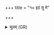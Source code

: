 +++
title = "१० इदं सु मे"

+++
<details><summary>मूलम् (GR)</summary>

इदं सु मे नरः शृणुत  
ययाशिषा दम्पती वामम् अश्नुतः ।  
ये गन्धर्वा अप्सरसश् च देवीर् +++(Bhatt. aspara-, misprint)+++  
एषु वानस्पत्येष्व् अद्याधि तस्थुः ।  
स्योनास् ते अस्यै वध्वै भवन्तु  
मा हिंसिषुर् वहतुम् उह्यमानम् ॥
</details>
